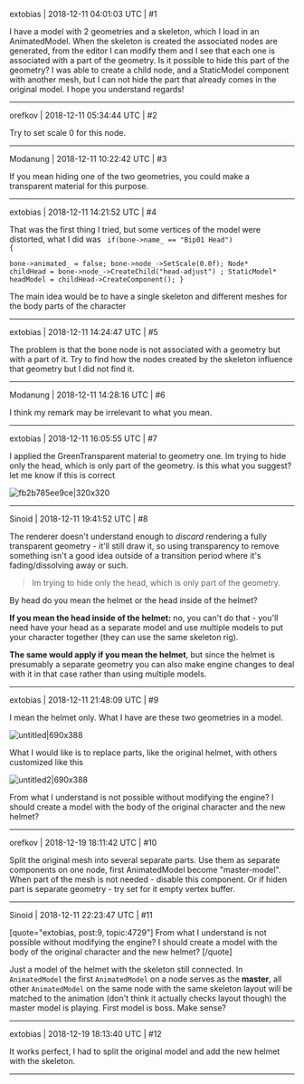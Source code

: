 extobias | 2018-12-11 04:01:03 UTC | #1

I have a model with 2 geometries and a skeleton, which I load in an AnimatedModel. When the skeleton is created
the associated nodes are generated, from the editor I can modify them and I see that each
one is associated with a part of the geometry. Is it possible to hide this part of the geometry?
I was able to create a child node, and a StaticModel component with another mesh, but I can not
hide the part that already comes in the original model.
I hope you understand
regards!

-------------------------

orefkov | 2018-12-11 05:34:44 UTC | #2

Try to set scale 0 for this node.

-------------------------

Modanung | 2018-12-11 10:22:42 UTC | #3

If you mean hiding one of the two geometries, you could make a transparent material for this purpose.

-------------------------

extobias | 2018-12-11 14:21:52 UTC | #4

That was the first thing I tried, but some vertices of the model were
distorted, what I did was
<code>
if(bone->name_ == "Bip01 Head")
{                     
bone->animated_ = false;
bone->node_->SetScale(0.0f);
Node* childHead = bone->node_->CreateChild("head-adjust") ;
StaticModel* headModel = childHead->CreateComponent<StaticModel>();
}
</code>

The main idea would be to have a single skeleton and different meshes for the body parts of the character

-------------------------

extobias | 2018-12-11 14:24:47 UTC | #5

The problem is that the bone node is not associated with a geometry but with a part of it. Try to find how the nodes created by the skeleton influence that geometry but I did not find it.

-------------------------

Modanung | 2018-12-11 14:28:16 UTC | #6

I think my remark may be irrelevant to what you mean.

-------------------------

extobias | 2018-12-11 16:05:55 UTC | #7

I applied the GreenTransparent material to geometry one. Im trying to hide only the head, which is only part of the geometry.
is this what you suggest? let me know if this is correct

![fb2b785ee9ce|320x320](upload://s87v7UQj5hORjL9Kiw1Ko2t8lak.gif)

-------------------------

Sinoid | 2018-12-11 19:41:52 UTC | #8

The renderer doesn't understand enough to *discard* rendering a fully transparent geometry - it'll still draw it, so using transparency to remove something isn't a good idea outside of a transition period where it's fading/dissolving away or such.

> Im trying to hide only the head, which is only part of the geometry.

By head do you mean the helmet or the head inside of the helmet?

**If you mean the head inside of the helmet:** no, you can't do that - you'll need have your head as a separate model and use multiple models to put your character together (they can use the same skeleton rig).

**The same would apply if you mean the helmet**, but since the helmet is presumably a separate geometry you can also make engine changes to deal with it in that case rather than using multiple models.

-------------------------

extobias | 2018-12-11 21:48:09 UTC | #9

I mean the helmet only. What I have are these two geometries in a model.

![untitled|690x388](upload://Aiv6cEjfL5XhuC6I2HZqUVw583j.png) 

What I would like is to replace parts, like the original helmet, with others customized like this

![untitled2|690x388](upload://ngNS0LEyh5QhReUgcNUaoeWjFmi.png) 

From what I understand is not possible without modifying the engine? I should create a model
with the body of the original character and the new helmet?

-------------------------

orefkov | 2018-12-19 18:11:42 UTC | #10

Split the original mesh into several separate parts. Use them as separate components on one node, first AnimatedModel become "master-model". When part of the mesh is not needed - disable this component.
Or if hiden part is separate geometry - try set for it empty vertex buffer.

-------------------------

Sinoid | 2018-12-11 22:23:47 UTC | #11

[quote="extobias, post:9, topic:4729"]
From what I understand is not possible without modifying the engine? I should create a model
with the body of the original character and the new helmet?
[/quote]

Just a model of the helmet with the skeleton still connected. In `AnimatedModel` the first `AnimatedModel` on a node serves as the **master**, all other `AnimatedModel` on the same node with the same skeleton layout will be matched to the animation (don't think it actually checks layout though) the master model is playing. First model is boss. Make sense?

-------------------------

extobias | 2018-12-19 18:13:40 UTC | #12

It works perfect, I had to split the original model and add the new helmet with the skeleton.

-------------------------

